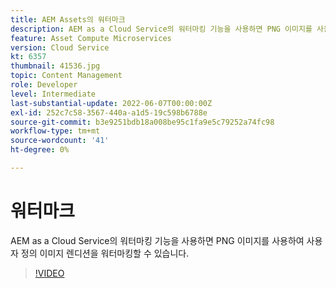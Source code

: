```yaml
---
title: AEM Assets의 워터마크
description: AEM as a Cloud Service의 워터마킹 기능을 사용하면 PNG 이미지를 사용하여 사용자 정의 이미지 렌디션을 워터마킹할 수 있습니다.
feature: Asset Compute Microservices
version: Cloud Service
kt: 6357
thumbnail: 41536.jpg
topic: Content Management
role: Developer
level: Intermediate
last-substantial-update: 2022-06-07T00:00:00Z
exl-id: 252c7c58-3567-440a-a1d5-19c598b6788e
source-git-commit: b3e9251bdb18a008be95c1fa9e5c79252a74fc98
workflow-type: tm+mt
source-wordcount: '41'
ht-degree: 0%

---
```


# 워터마크

AEM as a Cloud Service의 워터마킹 기능을 사용하면 PNG 이미지를 사용하여 사용자 정의 이미지 렌디션을 워터마킹할 수 있습니다.

>[!VIDEO](https://video.tv.adobe.com/v/41536?quality=12&learn=on)
